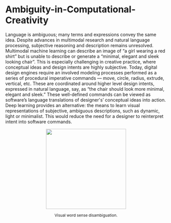 # Ambiguity-in-Computational-Creativity

Language is ambiguous; many terms and expressions convey the same idea. Despite advances in multimodal research and natural language processing, subjective reasoning and description remains unresolved. Multimodal machine learning can describe an image of “a girl wearing a red shirt” but is unable to describe or generate a “minimal, elegant and sleek looking chair”.  This is especially challenging in creative practice, where conceptual ideas and design intents are highly subjective. Today, digital design engines require an involved modeling processes performed as a series of procedural imperative commands — move, circle, radius, extrude, vertical, etc. These are coordinated around higher level design intents, expressed in natural language, say, as “the chair should look more minimal, elegant and sleek.” These well-defined commands can be viewed as software’s language translations of designer's’ conceptual ideas into action. Deep learning provides an alternative: the means to learn visual representations of subjective, ambiguous descriptions, such as dynamic, light or minimalist. This would reduce the need for a designer to reinterpret intent into software commands. 

<div  align="center">   
  <img height="250"   src="./media/manual_samples.gif">
  <p style="font-size:12px"> Visual word sense disambiguation. </p>
</div>
